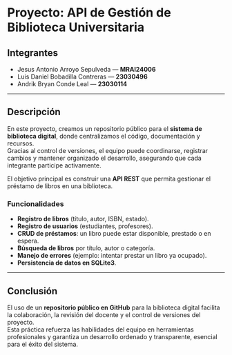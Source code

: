 # Proyecto: API de Gestión de Biblioteca Universitaria

## Integrantes
- Jesus Antonio Arroyo Sepulveda — **MRAI24006**
- Luis Daniel Bobadilla Contreras — **23030496**
- Andrik Bryan Conde Leal — **23030114**

---

## Descripción
En este proyecto, creamos un repositorio público para el **sistema de biblioteca digital**, donde centralizamos el código, documentación y recursos.  
Gracias al control de versiones, el equipo puede coordinarse, registrar cambios y mantener organizado el desarrollo, asegurando que cada integrante participe activamente.

El objetivo principal es construir una **API REST** que permita gestionar el préstamo de libros en una biblioteca.

### Funcionalidades
- **Registro de libros** (título, autor, ISBN, estado).  
- **Registro de usuarios** (estudiantes, profesores).  
- **CRUD de préstamos**: un libro puede estar disponible, prestado o en espera.  
- **Búsqueda de libros** por título, autor o categoría.  
- **Manejo de errores** (ejemplo: intentar prestar un libro ya ocupado).  
- **Persistencia de datos en SQLite3**.  

---

## Conclusión
El uso de un **repositorio público en GitHub** para la biblioteca digital facilita la colaboración, la revisión del docente y el control de versiones del proyecto.  
Esta práctica refuerza las habilidades del equipo en herramientas profesionales y garantiza un desarrollo ordenado y transparente, esencial para el éxito del sistema.

